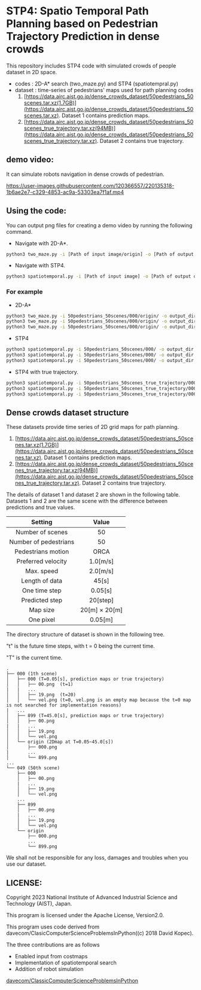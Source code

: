 # STP4: Spatio Temporal Path Planning based on Pedestrian Trajectory Prediction in dense crowds

This repository includes STP4 code with simulated crowds of people dataset in 2D space.

- codes : 2D-A* search (two_maze.py) and STP4 (spatiotempral.py)
- dataset : time-series of pedestrians' maps used for path planning codes
    1. [https://data.airc.aist.go.jp/dense_crowds_dataset/50pedestrians_50scenes.tar.xz(1.7GB)](https://data.airc.aist.go.jp/dense_crowds_dataset/50pedestrians_50scenes.tar.xz). Dataset 1 contains prediction maps.
    2. [https://data.airc.aist.go.jp/dense_crowds_dataset/50pedestrians_50scenes_true_trajectory.tar.xz(94MB)](https://data.airc.aist.go.jp/dense_crowds_dataset/50pedestrians_50scenes_true_trajectory.tar.xz). Dataset 2 contains true trajectory.

## **demo video:**

It can simulate robots navigation in dense crowds of pedestrian.

https://user-images.githubusercontent.com/120366557/220135318-1b6ae2e7-c329-4853-ac9a-53303ea7f1af.mp4



## **Using the code:**

You can output png files for creating a demo video by running the following command.

- Navigate with 2D-A*.
```bash
python3 two_maze.py -i [Path of input image/origin] -o [Path of output directory for simulation images] --st_r [y of a start] --st_c [x of a start] --go_r [y of a goal] --go_c [x of a goal]
```
- Navigate with STP4.
```bash
python3 spatiotemporal.py -i [Path of input image] -o [Path of output directory for simulation images] --st_r [y of a start] --st_c [x of a start] --go_r [y of a goal] --go_c [x of a goal]
```

### For example
- 2D-A*
```bash
python3 two_maze.py -i 50pedestrians_50scenes/000/origin/ -o output_dir --st_r 270 --st_c 160 --go_r 130 --go_c 240  (2D-A*:1S→1G)
python3 two_maze.py -i 50pedestrians_50scenes/000/origin/ -o output_dir --st_r 270 --st_c 120 --go_r 130 --go_c 280  (2D-A*:2S→2G)
python3 two_maze.py -i 50pedestrians_50scenes/000/origin/ -o output_dir --st_r 270 --st_c 80 --go_r 130 --go_c 320   (2D-A*:3S→3G)
```
- STP4
```bash
python3 spatiotemporal.py -i 50pedestrians_50scenes/000/ -o output_dir --st_r 270 --st_c 160 --go_r 130 --go_c 240   (Proposed:1S→1G)
python3 spatiotemporal.py -i 50pedestrians_50scenes/000/ -o output_dir --st_r 270 --st_c 120 --go_r 130 --go_c 280   (Proposed:2S→2G)
python3 spatiotemporal.py -i 50pedestrians_50scenes/000/ -o output_dir --st_r 270 --st_c 80 --go_r 130 --go_c 320    (Proposed:3S→3G)
```

- STP4 with true trajectory.
```bash
python3 spatiotemporal.py -i 50pedestrians_50scenes_true_trajectory/000/ -o output_dir --st_r 270 --st_c 160 --go_r 130 --go_c 240   (Proposed:1S→1G)
python3 spatiotemporal.py -i 50pedestrians_50scenes_true_trajectory/000/ -o output_dir --st_r 270 --st_c 120 --go_r 130 --go_c 280   (Proposed:2S→2G)
python3 spatiotemporal.py -i 50pedestrians_50scenes_true_trajectory/000/ -o output_dir --st_r 270 --st_c 80 --go_r 130 --go_c 320    (Proposed:3S→3G)
```

## **Dense crowds dataset structure**
These datasets provide time series of 2D grid maps for path planning.
1. [https://data.airc.aist.go.jp/dense_crowds_dataset/50pedestrians_50scenes.tar.xz(1.7GB)](https://data.airc.aist.go.jp/dense_crowds_dataset/50pedestrians_50scenes.tar.xz). Dataset 1 contains prediction maps.
2. [https://data.airc.aist.go.jp/dense_crowds_dataset/50pedestrians_50scenes_true_trajectory.tar.xz(94MB)](https://data.airc.aist.go.jp/dense_crowds_dataset/50pedestrians_50scenes_true_trajectory.tar.xz). Dataset 2 contains true trajectory.

The details of dataset 1 and dataset 2 are shown in the following table. Datasets 1 and 2 are the same scene with the difference between predictions and true values.

|  Setting  |  Value  |
| :----: | :----: |
|  Number of scenes  | 50  |
|  Number of pedestrians  | 50  |
|  Pedestrians motion  |  ORCA  |
|  Preferred velocity  |  1.0[m/s]  |
|  Max. speed  |  2.0[m/s]  |
|  Length of data  |  45[s]  |
|  One time step  |  0.05[s] |
|  Predicted step  |  20[step]  |
| Map size  |  20[m] $\times$ 20[m]  |
|  One pixel  |  0.05[m]  |


The directory structure of dataset is shown in the following tree.

"t" is the future time steps, with t = 0 being the current time.

"T" is the current time.

```
.
├── 000 (1th scene)
│   ├── 000 (T=0.05[s], prediction maps or true trajectory)
│   │   ├── 00.png  (t=1)
|   |   ...
│   │   ├── 19.png  (t=20)
│   │   └── vel.png (t=0, vel.png is an empty map because the t=0 map is not searched for implementation reasons)
|   ...
│   ├── 899 (T=45.0[s], prediction maps or true trajectory)
│   │   ├── 00.png
|   |   ...
│   │   ├── 19.png
│   │   └── vel.png
│   └── origin (2Dmap at T=0.05~45.0[s])
│       ├── 000.png
|       ...
│       └── 899.png
...
└── 049 (50th scene)
    ├── 000
    │   ├── 00.png
    |   ...
    │   ├── 19.png
    │   └── vel.png
    ...
    ├── 899
    │   ├── 00.png
    |   ...
    │   ├── 19.png
    │   └── vel.png
    └── origin
        ├── 000.png
        ...
        └── 899.png

```

We shall not be responsible for any loss, damages and troubles when you use our dataset.



  

## **LICENSE:**
Copyright 2023 National Institute of Advanced Industrial Science and Technology (AIST), Japan.

This program is licensed under the Apache License, Version2.0.

This program uses code derived from davecom/ClasicComputerScienceProblemsInPython((c) 2018 David Kopec).

The three contributions are as follows
- Enabled input from costmaps
- Implementation of spatiotemporal search
- Addition of robot simulation



[davecom/ClassicComputerScienceProblemsInPython](https://github.com/davecom/ClassicComputerScienceProblemsInPython)

